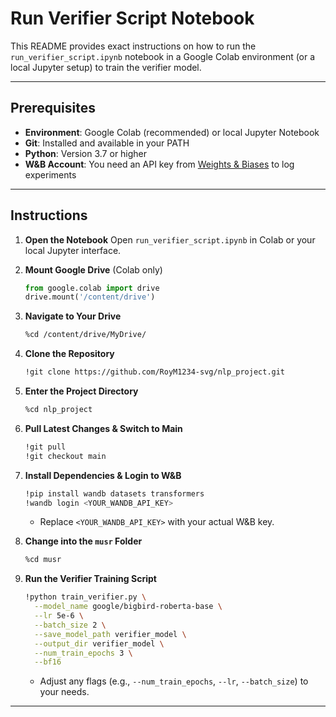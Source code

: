 # Run Verifier Script Notebook

This README provides exact instructions on how to run the `run_verifier_script.ipynb` notebook in a Google Colab environment (or a local Jupyter setup) to train the verifier model.

---

## Prerequisites

* **Environment**: Google Colab (recommended) or local Jupyter Notebook
* **Git**: Installed and available in your PATH
* **Python**: Version 3.7 or higher
* **W\&B Account**: You need an API key from [Weights & Biases](https://wandb.ai/) to log experiments

---

## Instructions

1. **Open the Notebook**
   Open `run_verifier_script.ipynb` in Colab or your local Jupyter interface.

2. **Mount Google Drive** (Colab only)

   ```python
   from google.colab import drive
   drive.mount('/content/drive')
   ```

3. **Navigate to Your Drive**

   ```bash
   %cd /content/drive/MyDrive/
   ```

4. **Clone the Repository**

   ```bash
   !git clone https://github.com/RoyM1234-svg/nlp_project.git
   ```

5. **Enter the Project Directory**

   ```bash
   %cd nlp_project
   ```

6. **Pull Latest Changes & Switch to Main**

   ```bash
   !git pull
   !git checkout main
   ```

7. **Install Dependencies & Login to W\&B**

   ```bash
   !pip install wandb datasets transformers
   !wandb login <YOUR_WANDB_API_KEY>
   ```

   * Replace `<YOUR_WANDB_API_KEY>` with your actual W\&B key.

8. **Change into the `musr` Folder**

   ```bash
   %cd musr
   ```

9. **Run the Verifier Training Script**

    ```bash
    !python train_verifier.py \
      --model_name google/bigbird-roberta-base \
      --lr 5e-6 \
      --batch_size 2 \
      --save_model_path verifier_model \
      --output_dir verifier_model \
      --num_train_epochs 3 \
      --bf16
    ```

    * Adjust any flags (e.g., `--num_train_epochs`, `--lr`, `--batch_size`) to your needs.

---
